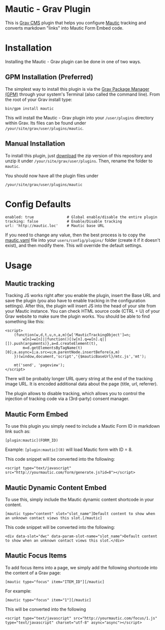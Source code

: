 # Mautic - Grav Plugin

This is [Grav CMS](http://getgrav.org) plugin that helps you configure [Mautic](https://mautic.org) tracking and converts markdown "links" into Mautic Form Embed code.

# Installation

Installing the Mautic - Grav plugin can be done in one of two ways.

## GPM Installation (Preferred)

The simplest way to install this plugin is via the [Grav Package Manager (GPM)](http://learn.getgrav.org/advanced/grav-gpm) through your system's Terminal (also called the command line).  From the root of your Grav install type:

    bin/gpm install mautic

This will install the Mautic - Grav plugin into your `/user/plugins` directory within Grav. Its files can be found under `/your/site/grav/user/plugins/mautic`.

## Manual Installation

To install this plugin, just [download](https://github.com/mautic/mautic-grav/archive/master.zip) the zip version of this repository and unzip it under `/your/site/grav/user/plugins`. Then, rename the folder to `mautic`.

You should now have all the plugin files under

    /your/site/grav/user/plugins/mautic

# Config Defaults

```
enabled: true               # Global enable/disable the entire plugin
tracking: false             # Enable/Disable tracking
url: 'http://mautic.loc'    # Mautic base URL
```

If you need to change any value, then the best process is to copy the [mautic.yaml](mautic.yaml) file into your `users/config/plugins/` folder (create it if it doesn't exist), and then modify there.  This will override the default settings.

# Usage

## Mautic tracking

Tracking JS works right after you enable the plugin, insert the Base URL and save the plugin (you also have to enable tracking in the configuration settings). After this, the plugin will insert JS into the head of your site from your Mautic instance. You can check HTML source code (CTRL + U) of your Grav website to make sure the plugin works. You should be able to find something like this:

```
<script>
    (function(w,d,t,u,n,a,m){w['MauticTrackingObject']=n;
        w[n]=w[n]||function(){(w[n].q=w[n].q||[]).push(arguments)},a=d.createElement(t),
        m=d.getElementsByTagName(t)[0];a.async=1;a.src=u;m.parentNode.insertBefore(a,m)
    })(window,document,'script','{$mauticBaseUrl}/mtc.js','mt');

    mt('send', 'pageview');
</script>
```

There will be probably longer URL query string at the end of the tracking image URL. It is encoded additional data about the page (title, url, referrer).

The plugin allows to disable tracking, which allows you to control the injection of tracking code via a (3rd-party) consent manager.

## Mautic Form Embed

To use this plugin you simply need to include a Mautic Form ID in markdown link such as:

```
[plugin:mautic](FORM_ID)
```

Example: `[plugin:mautic](8)` will load Mautic form with ID = 8.

This code snippet will be converted into the following:

```
<script type="text/javascript" src="http://yourmautic.com/form/generate.js?id=8"></script>
```

## Mautic Dynamic Content Embed

To use this, simply include the Mautic dynamic content shortcode in your content.

```
[mautic type="content" slot="slot_name"]Default content to show when an unknown contact views this slot.[/mautic]
```

This code snippet will be converted into the following:

```
<div data-slot="dwc" data-param-slot-name="slot_name">Default content to show when an unknown contact views this slot.</div>
```

## Mautic Focus Items

To add focus items into a page, we simply add the following shortcode into the
content of a Grav page:


```
[mautic type="focus" item="ITEM_ID"][/mautic]
```

For example:

```
[mautic type="focus" item="1"][/mautic]
```

This will be converted into the following

```
<script type="text/javascript" src="http://yourmautic.com/focus/1.js" type="text/javascript" charset="utf-8" async="async"></script>
```
